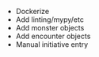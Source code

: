 - Dockerize
- Add linting/mypy/etc
- Add monster objects
- Add encounter objects
- Manual initiative entry
